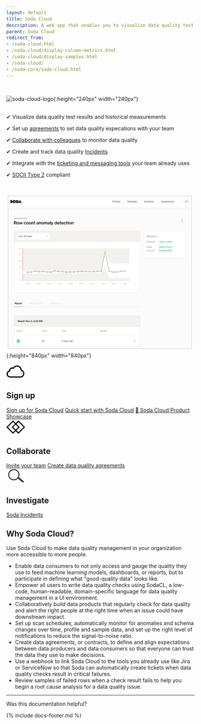 ```yaml
---
layout: default
title: Soda Cloud
description: A web app that enables you to visualize data quality test results, set up alerts and track incidents, and automatically detect data quality anomalies.
parent: Soda Cloud
redirect_from: 
- /soda-cloud.html
- /soda-cloud/display-column-metrics.html
- /soda-cloud/display-samples.html
- /soda-cloud/
- /soda-core/soda-cloud.html
---
```

<!--Linked to UI, access Shlink--><br />

![soda-cloud-logo](/assets/images/soda-cloud-logo.png){:height="240px" width="240px"}
<br />
<br />

<p>&#10004;  Visualize data quality test results and historical measurements<br /></p>
<p>&#10004;  Set up <a href="https://docs.soda.io/soda-cloud/agreements.html">agreements</a> to set data quality expecations with your team<br /></p>
<p>&#10004;  <a href="https://docs.soda.io/soda-cloud/collaborate.html">Collaborate with colleagues</a> to monitor data quality<br /></p>
<p>&#10004;  Create and track data quality <a href="https://docs.soda.io/soda-cloud/incidents.html">Incidents</a><br /></p>
<p>&#10004;  Integrate with the  <a href="https://www.soda.io/integrations" target="_blank">ticketing and messaging tools</a> your team already uses<br /></p>
<p>&#10004;  <a href="https://docs.soda.io/soda/data-privacy.html#compliance-and-reporting">SOCII Type 2</a> compliant<br /></p>
<br />

![soda-cloud-overview1](/assets/images/soda-cloud-overview1.png){:height="840px" width="840px"}

<div class="docs-html-content">
    <section class="docs-section" style="padding-top:0">
        <div class="docs-section-row">
            <div class="docs-grid-3cols">
                <div>
                    <img src="/assets/images/icons/icon-cloud@2x.png" width="54" height="40">
                    <h2>Sign up</h2>
                    <a href="https://cloud.soda.io/signup" target="_blank">Sign up for Soda Cloud</a>
                    <a href="/soda/quick-start-sodacloud.html" target="_blank">Quick start with Soda Cloud</a>
                    <a href="https://vimeo.com/sodadata/soda-cloud" target="_blank">🎥 Soda Cloud Product Showcase</a>
                </div>
                 <div>
                    <img src="/assets/images/icons/icon-collaboration@2x.png" width="54" height="40">
                    <h2>Collaborate</h2>
                    <a href="/soda-cloud/collaborate.html#invite-your-team-members">Invite your team</a>
                    <a href="/soda-cloud/agreements.html">Create data quality agreements</a>
                </div>
                 <div>
                    <img src="/assets/images/icons/icon-investigate.png" width="50" height="40">
                    <h2>Investigate</h2>
                    <a href="https://docs.soda.io/soda-cloud/incidents.html">Soda Incidents</a>
                </div>
            </div>
        </div>        
    </section>
</div>


## Why Soda Cloud?

Use Soda Cloud to make data quality management in your organization more accessible to more people. 
* Enable data consumers to not only access and gauge the quality they use to feed machine learning models, dashboards, or reports, but to participate in defining what "good-quality data" looks like.
* Empower all users to write data quality checks using SodaCL, a low-code, human-readable, domain-specific language for data quality management in a UI environment.
* Collaboratively build data products that regularly check for data quality and alert the right people at the right time when an issue could have downstream impact.
* Set up scan schedules, automatically monitor for anomalies and schema changes over time, profile and sample data, and set up the right level of notifications to reduce the signal-to-noise ratio.
* Create data agreements, or contracts, to define and align expectations between data producers and data consumers so that everyone can trust the data they use to make decisions.
* Use a webhook to link Soda Cloud to the tools you already use like Jira or ServiceNow so that Soda can automatically create tickets when data quality checks result in critical failures.
* Review samples of failed rows when a check result fails to help you begin a root cause analysis for a data quality issue.

---

Was this documentation helpful?

<!-- LikeBtn.com BEGIN -->
<span class="likebtn-wrapper" data-theme="tick" data-i18n_like="Yes" data-ef_voting="grow" data-show_dislike_label="true" data-counter_zero_show="true" data-i18n_dislike="No"></span>
<script>(function(d,e,s){if(d.getElementById("likebtn_wjs"))return;a=d.createElement(e);m=d.getElementsByTagName(e)[0];a.async=1;a.id="likebtn_wjs";a.src=s;m.parentNode.insertBefore(a, m)})(document,"script","//w.likebtn.com/js/w/widget.js");</script>
<!-- LikeBtn.com END -->

{% include docs-footer.md %}